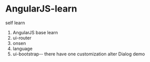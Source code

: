 # AngularJS-learn
self learn

1. AngularJS base learn
2. ui-router
3. onsen
4. language
5. ui-bootstrap-- there have one customization alter Dialog demo
